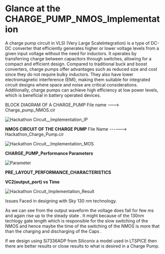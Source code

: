 # Glance at the CHARGE_PUMP_NMOS_Implementation

A charge pump circuit in VLSI (Very Large ScaleIntegration) is a type of DC-DC converter that efficiently generates higher or lower voltage levels from a given input voltage without the need for inductors. It operates by transferring charge between capacitors through switches, allowing for a compact and efficient design. Compared to traditional buck and boost converters, charge pumps offer advantages such as reduced size and cost since they do not require bulky inductors. They also have lower electromagnetic interference (EMI), making them suitable for integrated circuit designs where space and noise are critical considerations. Additionally, charge pumps can achieve high efficiency at low power levels, which is beneficial in battery operated devices.

BLOCK DIAGRAM OF A CHARGE_PUMP File name ---> Charge_pump_NMOS.cir

![Hackathon Circuit__Implementation_IP](https://github.com/user-attachments/assets/94af78ab-df3e-4d38-96d9-e95ac57d7de8)


**NMOS CIRCUIT OF THE CHARGE PUMP**   File Name ------> Hackathon_Charge_Pump.cir

![Hackathon Circuit__Implementation_MOS](https://github.com/user-attachments/assets/17510b1b-4b27-424a-b3ac-792eaed3af5f)

**CHARGE_PUMP_Performance Parameters**

![Parameter](https://github.com/user-attachments/assets/af5814f5-bf1f-4c7b-8617-1c7967e8c28a)



**PRE_LAYOUT_PERFORMANCE_CHARACTERISTICS**

**VC2(output_port) vs Time**

![Hackathon Circuit_Implementation_Result](https://github.com/user-attachments/assets/fecbbc9a-2895-4adf-8458-d309eca38226)


Issues Faced in designing with Sky 130 nm technology.

As we can see from the output waveform the voltage does fall for few ms and again rise up to the steady state . It might because of the 130nm techlogy gate length which is responsible for the slow switching of the NMOS and hence maybe the time of the switching of the NMOS is more that than the charging and discharging of the Caps .

If we design using Si7336ADP from Siliconix a model used in LTSPICE then there are better results or close results to what is desired in a Charge Pump.
